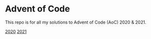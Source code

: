# Advent of Code

This repo is for all my solutions to Advent of Code (AoC) 2020 & 2021.

[2020](./2020/)
[2021](./2021/)